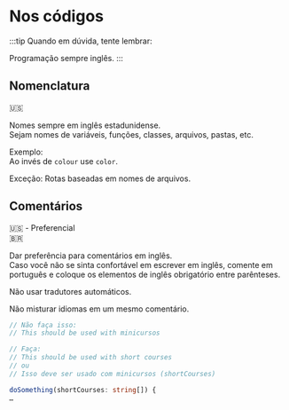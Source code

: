 # Nos códigos

:::tip
Quando em dúvida, tente lembrar:

Programação sempre inglês.
:::

## Nomenclatura

🇺🇸

Nomes sempre em inglês estadunidense.  
Sejam nomes de variáveis, funções, classes, arquivos, pastas, etc.

Exemplo:  
Ao invés de `colour` use `color`.

Exceção: Rotas baseadas em nomes de arquivos.

## Comentários

🇺🇸 - Preferencial  
🇧🇷

Dar preferência para comentários em inglês.  
Caso você não se sinta confortável em escrever em inglês, comente em português e coloque os elementos de inglês obrigatório entre parênteses.

Não usar tradutores automáticos.

Não misturar idiomas em um mesmo comentário.

```typescript del={2} ins={5, 7}
// Não faça isso:
// This should be used with minicursos

// Faça:
// This should be used with short courses
// ou
// Isso deve ser usado com minicursos (shortCourses)

doSomething(shortCourses: string[]) {
…

```
